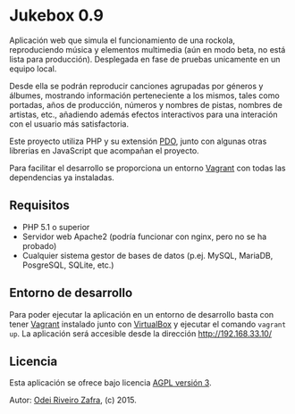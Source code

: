 Jukebox 0.9
================================

Aplicación web que simula el funcionamiento de una rockola, reproduciendo música y elementos multimedia
(aún en modo beta, no está lista para producción). Desplegada en fase de pruebas unicamente en 
un equipo local.

Desde ella se podrán reproducir canciones agrupadas por géneros y álbumes, mostrando información perteneciente 
a los mismos, tales como portadas, años de producción, números y nombres de pistas, nombres de artistas, etc., 
añadiendo además efectos interactivos para una interación con el usuario más satisfactoria.

Este proyecto utiliza PHP y su extensión [PDO], junto con algunas otras librerias en JavaScript que acompañan 
el proyecto.

Para facilitar el desarrollo se proporciona un entorno [Vagrant] con todas las dependencias ya instaladas.

## Requisitos
- PHP 5.1 o superior
- Servidor web Apache2 (podría funcionar con nginx, pero no se ha probado)
- Cualquier sistema gestor de bases de datos (p.ej. MySQL, MariaDB, PosgreSQL, SQLite, etc.)

## Entorno de desarrollo
Para poder ejecutar la aplicación en un entorno de desarrollo basta con tener [Vagrant] instalado junto con [VirtualBox]
y ejecutar el comando `vagrant up`. La aplicación será accesible desde la dirección http://192.168.33.10/

## Licencia
Esta aplicación se ofrece bajo licencia [AGPL versión 3].

Autor: [Odei Riveiro Zafra], (c) 2015.

[Vagrant]: https://www.vagrantup.com/
[VirtualBox]: https://www.virtualbox.org
[PDO]: http://php.net/manual/es/book.pdo.php
[AGPL versión 3]: http://www.gnu.org/licenses/agpl.html
[Odei Riveiro Zafra]: https://github.com/OdeiRZ